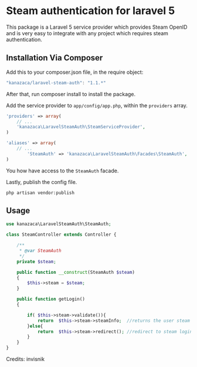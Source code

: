 # Steam authentication for laravel 5
This package is a Laravel 5 service provider which provides Steam OpenID and is very easy to integrate with any project which requires steam authentication.

## Installation Via Composer
Add this to your composer.json file, in the require object:

```javascript
"kanazaca/laravel-steam-auth": "1.1.*"
```

After that, run composer install to install the package.

Add the service provider to `app/config/app.php`, within the `providers` array.

```php
'providers' => array(
	// ...
	'kanazaca\LaravelSteamAuth\SteamServiceProvider',
)
```

```php
'aliases' => array(
	// ...
        'SteamAuth' => 'kanazaca\LaravelSteamAuth\Facades\SteamAuth',
)
```
You how have access to the `SteamAuth` facade.

Lastly, publish the config file.
```
php artisan vendor:publish
```
## Usage
```php
use kanazaca\LaravelSteamAuth\SteamAuth;

class SteamController extends Controller {

    /**
     * @var SteamAuth
     */
    private $steam;

    public function __construct(SteamAuth $steam)
    {
        $this->steam = $steam;
    }

	public function getLogin()
	{

        if( $this->steam->validate()){
            return  $this->steam->steamInfo;  //returns the user steam info
        }else{
            return  $this->steam->redirect(); //redirect to steam login page
        }
	}
}
```

Credits: invisnik
